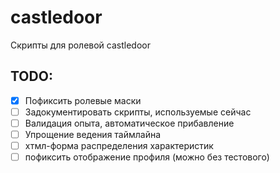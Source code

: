 # castledoor
Скрипты для ролевой castledoor

## TODO:
- [x] Пофиксить ролевые маски
- [ ] Задокументировать скрипты, используемые сейчас
- [ ] Валидация опыта, автоматическое прибавление
- [ ] Упрощение ведения таймлайна
- [ ] хтмл-форма распределения характеристик
- [ ] пофиксить отображение профиля (можно без тестового)
